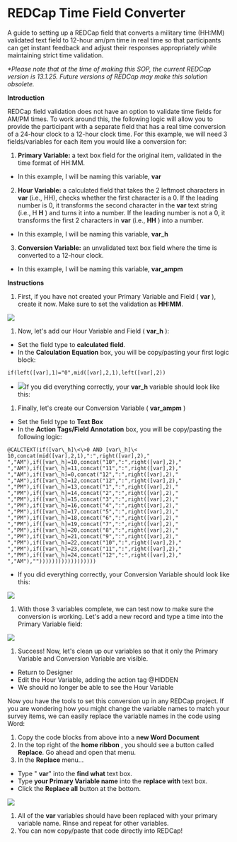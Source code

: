 # REDCap Time Field Converter
A guide to setting up a REDCap field that converts a military time (HH:MM) validated text field to 12-hour am/pm time in real time so that participants can get instant feedback and adjust their responses appropriately while maintaining strict time validation.

_\*Please note that at the time of making this SOP, the current REDCap version is 13.1.25. Future versions of REDCap may make this solution obsolete._

**Introduction**

REDCap field validation does not have an option to validate time fields for AM/PM times. To work around this, the following logic will allow you to provide the participant with a separate field that has a real time conversion of a 24-hour clock to a 12-hour clock time. For this example, we will need 3 fields/variables for each item you would like a conversion for:

1. **Primary Variable:** a text box field for the original item, validated in the time format of HH:MM.
  - In this example, I will be naming this variable, **var**
2. **Hour Variable:** a calculated field that takes the 2 leftmost characters in **var** (i.e., HH), checks whether the first character is a 0. If the leading number is 0, it transforms the second character in the **var** text string (i.e., H **H** ) and turns it into a number. If the leading number is not a 0, it transforms the first 2 characters in **var** (i.e., **HH** ) into a number.
  - In this example, I will be naming this variable, **var\_h**
3. **Conversion Variable:** an unvalidated text box field where the time is converted to a 12-hour clock.
  - In this example, I will be naming this variable, **var\_ampm**

**Instructions**

1. First, if you have not created your Primary Variable and Field ( **var** ), create it now. Make sure to set the validation as **HH:MM**.

![](RackMultipart20230524-1-e0qjh0_html_84ffcd355785264.png)

1. Now, let's add our Hour Variable and Field ( **var\_h** ):
  - Set the field type to **calculated field**.
  - In the **Calculation Equation** box, you will be copy/pasting your first logic block:

```
if(left([var],1)="0",mid([var],2,1),left([var],2))
```

- ![](RackMultipart20230524-1-e0qjh0_html_7c4c12a61adff512.png)If you did everything correctly, your **var\_h** variable should look like this:

1. Finally, let's create our Conversion Variable ( **var\_ampm** )
  - Set the field type to **Text Box**
  - In the **Action Tags/Field Annotation** box, you will be copy/pasting the following logic:

```
@CALCTEXT(if([var\_h]\<\>0 AND [var\_h]\< 10,concat(mid([var],2,1),":",right([var],2)," ","AM"),if([var\_h]=10,concat("10",":",right([var],2)," ","AM"),if([var\_h]=11,concat("11",":",right([var],2)," ","AM"),if([var\_h]=0,concat("12",":",right([var],2)," ","AM"),if([var\_h]=12,concat("12",":",right([var],2)," ","PM"),if([var\_h]=13,concat("1",":",right([var],2)," ","PM"),if([var\_h]=14,concat("2",":",right([var],2)," ","PM"),if([var\_h]=15,concat("3",":",right([var],2)," ","PM"),if([var\_h]=16,concat("4",":",right([var],2)," ","PM"),if([var\_h]=17,concat("5",":",right([var],2)," ","PM"),if([var\_h]=18,concat("6",":",right([var],2)," ","PM"),if([var\_h]=19,concat("7",":",right([var],2)," ","PM"),if([var\_h]=20,concat("8",":",right([var],2)," ","PM"),if([var\_h]=21,concat("9",":",right([var],2)," ","PM"),if([var\_h]=22,concat("10",":",right([var],2)," ","PM"),if([var\_h]=23,concat("11",":",right([var],2)," ","PM"),if([var\_h]=24,concat("12",":",right([var],2)," ","AM"),""))))))))))))))))))
```

- If you did everything correctly, your Conversion Variable should look like this:

![](RackMultipart20230524-1-e0qjh0_html_9a5c9da042432cf4.png)

1. With those 3 variables complete, we can test now to make sure the conversion is working. Let's add a new record and type a time into the Primary Variable field:

![](RackMultipart20230524-1-e0qjh0_html_bcd35ab55359d8b6.png)

1. Success! Now, let's clean up our variables so that it only the Primary Variable and Conversion Variable are visible.
  - Return to Designer
  - Edit the Hour Variable, adding the action tag @HIDDEN
  - We should no longer be able to see the Hour Variable

Now you have the tools to set this conversion up in any REDCap project. If you are wondering how you might change the variable names to match your survey items, we can easily replace the variable names in the code using Word:

1. Copy the code blocks from above into a **new Word Document**
2. In the top right of the **home ribbon** , you should see a button called **Replace**. Go ahead and open that menu.
3. In the **Replace** menu…
  - Type " **var**" into the **find what** text box.
  - Type **your Primary Variable name** into the **replace with** text box.
  - Click the **Replace all** button at the bottom.

![](RackMultipart20230524-1-e0qjh0_html_8766bb61f8259823.png)

1. All of the **var** variables should have been replaced with your primary variable name. Rinse and repeat for other variables.
2. You can now copy/paste that code directly into REDCap!
